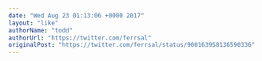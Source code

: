 ```yaml
---
date: "Wed Aug 23 01:13:06 +0000 2017"
layout: "like"
authorName: "todd"
authorUrl: "https://twitter.com/ferrsal"
originalPost: "https://twitter.com/ferrsal/status/900163958136590336"
---
```

